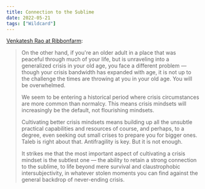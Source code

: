 ```yaml
---
title: Connection to the Sublime
date: 2022-05-21
tags: ["Wildcard"]
---
```


[Venkatesh Rao at Ribbonfarm](https://www.ribbonfarm.com/2022/05/18/crisis-mindsets/):

> On the other hand, if you're an older adult in a place that was peaceful through much of your life, but is unraveling into a generalized crisis in your old age, you face a different problem — though your crisis bandwidth has expanded with age, it is not up to the challenge the times are throwing at you in your old age. You will be overwhelmed.
>
> We seem to be entering a historical period where crisis circumstances are more common than normalcy. This means crisis mindsets will increasingly be the default, not flourishing mindsets.
>
> Cultivating better crisis mindsets means building up all the unsubtle practical capabilities and resources of course, and perhaps, to a degree, even seeking out small crises to prepare you for bigger ones. Taleb is right about that. Antifragility is key. But it is not enough.
>
> It strikes me that the most important aspect of cultivating a crisis mindset is the subtlest one — the ability to retain a strong connection to the sublime, to life beyond mere survival and claustrophobic intersubjectivity, in whatever stolen moments you can find against the general backdrop of never-ending crisis.
